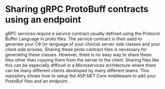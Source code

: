 # Sharing gRPC ProtoBuff contracts using an endpoint


gRPC services require a service contract usually defined using the Protocol Buffer Language in proto files. The service contract is then used to generate your C# (or language of your choice) server side classes and your client side proxies. Sharing these proto contract files is necessary for generating these classes. However, there is no easy way to share these files other than copying them from the server to the client. Sharing files like this can be especially difficult in a Microservices architecture where there can be many different clients developed by many different teams. This repository shows how to setup the ASP.NET Core middleware to add your ProtoBuf files and an endpoint.

